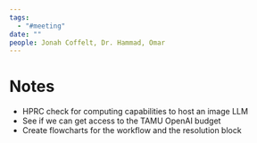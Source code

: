 ```yaml
---
tags:
  - "#meeting"
date: ""
people: Jonah Coffelt, Dr. Hammad, Omar
---
```

# Notes
- HPRC check for computing capabilities to host an image LLM
- See if we can get access to the TAMU OpenAI budget
- Create flowcharts for the workflow and the resolution block
